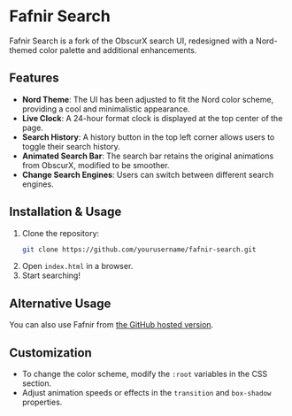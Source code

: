 # Fafnir Search

Fafnir Search is a fork of the ObscurX search UI, redesigned with a Nord-themed color palette and additional enhancements.

## Features

- **Nord Theme**: The UI has been adjusted to fit the Nord color scheme, providing a cool and minimalistic appearance.
- **Live Clock**: A 24-hour format clock is displayed at the top center of the page.
- **Search History**: A history button in the top left corner allows users to toggle their search history.
- **Animated Search Bar**: The search bar retains the original animations from ObscurX, modified to be smoother.
- **Change Search Engines**: Users can switch between different search engines.

## Installation & Usage

1. Clone the repository:
   ```sh
   git clone https://github.com/yourusername/fafnir-search.git
   ```
2. Open `index.html` in a browser.
3. Start searching!

## Alternative Usage
You can also use Fafnir from [the GitHub hosted version](https://muffin717.github.io/fafnir/).

## Customization

- To change the color scheme, modify the `:root` variables in the CSS section.
- Adjust animation speeds or effects in the `transition` and `box-shadow` properties.

